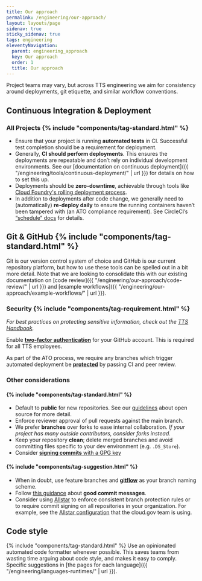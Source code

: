 ```yaml
---
title: Our approach
permalink: /engineering/our-approach/
layout: layouts/page
sidenav: true
sticky_sidenav: true
tags: engineering
eleventyNavigation:
  parent: engineering_approach
  key: Our approach
  order: 1
  title: Our approach
---
```


Project teams may vary, but across TTS engineering we aim for consistency
around deployments, git etiquette, and similar workflow conventions.

## Continuous Integration & Deployment

### All Projects {% include "components/tag-standard.html" %}

- Ensure that your project is running **automated tests** in CI. Successful
  test completion should be a requirement for deployment.
- Generally, **CI should perform deployments**. This ensures the deployments
  are repeatable and don’t rely on individual development environments. See
  our [documentation on continuous deployment]({{ "/engineering/tools/continuous-deployment/" | url }}) for
  details on how to set this up.
- Deployments should be **zero-downtime**, achievable through tools like
  [Cloud Foundry's rolling deployment process](https://docs.cloudfoundry.org/devguide/deploy-apps/rolling-deploy.html).
- In addition to deployments after code change, we generally need to
  (automatically) **re-deploy daily** to ensure the running containers haven’t
  been tampered with (an ATO compliance requirement). See CircleCI’s
  [“schedule”
  docs](https://circleci.com/docs/2.0/configuration-reference/#schedule) for
  details.

## Git & GitHub {% include "components/tag-standard.html" %}

Git is our version control system of choice and
GitHub is our current repository platform, but how to use these tools can be spelled out
in a bit more detail. Note that we are looking to consolidate this with our existing
documentation on [code review]({{ "/engineering/our-approach/code-review/" | url }}) and [example
workflows]({{ "/engineering/our-approach/example-workflows/" | url }}).

### Security {% include "components/tag-requirement.html" %}

_For best practices on protecting sensitive information, check out the [TTS
Handbook](https://handbook.tts.gsa.gov/sensitive-information/#protecting-tts-systems)._

Enable
[**two-factor authentication**](https://help.github.com/articles/about-two-factor-authentication/) for
your GitHub account. This is required for all TTS employees.

As part of the ATO process, we require any branches which
trigger automated deployment be [**protected**](https://help.github.com/articles/about-protected-branches/)
by passing CI and peer review.

### Other considerations

#### {% include "components/tag-standard.html" %}
* Default to **public** for new repositories. See our
  [guidelines](https://github.com/18F/open-source-policy/blob/master/practice.md)
  about open source for more detail.
* Enforce reviewer approval of pull requests against the main branch.
* We prefer **branches** over forks to ease internal collaboration. *If your project has many outside contributors, consider forks instead.*
* Keep your repository **clean**; delete merged branches and avoid committing
files specific to your dev environment (e.g. `.DS_Store`).
* Consider [**signing commits** with a GPG
  key](https://help.github.com/articles/signing-commits-with-gpg/)


#### {% include "components/tag-suggestion.html" %}
* When in doubt, use feature branches and [**gitflow**](http://nvie.com/posts/a-successful-git-branching-model/) as your branch naming scheme.
* Follow [this
  guidance](http://tbaggery.com/2008/04/19/a-note-about-git-commit-messages.html) about **good commit messages**.
* Consider using [Allstar](https://github.com/ossf/allstar) to enforce consistent branch protection rules or to require commit signing on all repositories in your organization. For example, see the [Allstar configuration](https://github.com/cloud-gov/.allstar) that the cloud.gov team is using.

## Code style

{% include "components/tag-standard.html" %}  Use an opinionated automated code formatter whenever possible. This saves teams from wasting time arguing about code style, and makes it easy to comply. Specific suggestions in [the pages for each language]({{ "/engineering/languages-runtimes/" | url }}).
